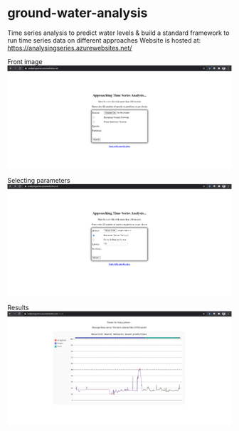 # ground-water-analysis
Time series analysis to predict water levels &amp; build a standard framework to run time series data on different approaches
Website is hosted at:
https://analysingseries.azurewebsites.net/

Front image
![Input interface](https://github.com/Duttabhi/ground-water-analysis/blob/main/mlwebone.png)

Selecting parameters
![Parameter Selection](https://github.com/Duttabhi/ground-water-analysis/blob/main/mlwebtwo.png)

Results
![Output](https://github.com/Duttabhi/ground-water-analysis/blob/main/mlwebthree.png)
